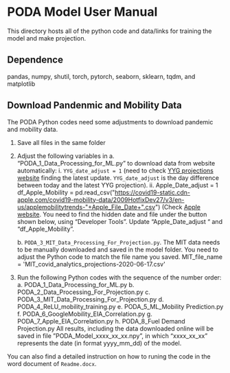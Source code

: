 # PODA Model User Manual

This directory hosts all of the python code and data/links for training the model and make projection.

## Dependence
pandas, numpy, shutil, torch, pytorch, seaborn, sklearn, tqdm, and matplotlib

## Download Pandenmic and Mobility Data
The PODA Python codes need some adjustments to download pandemic and mobility data. 
1.  Save all files in the same folder
2.	Adjust the following variables in 
    a.	“PODA_1_Data_Processing_for_ML.py” to download data from website automatically:
       i.	`YYG_date_adjust = 1`  (need to check [YYG projections website](https://github.com/youyanggu/covid19_projections/tree/master/projections) finding the latest update. `YYG_date_adjust` is the day difference between today and the latest YYG projection).
       ii.	Apple_Date_adjust = 1 
df_Apple_Mobility = pd.read_csv("https://covid19-static.cdn-apple.com/covid19-mobility-data/2009HotfixDev27/v3/en-us/applemobilitytrends-"+Apple_File_Date+".csv")
(Check [Apple website](https://www.apple.com/covid19/mobility). You need to find the hidden date and file under the button shown below, using “Developer Tools”. Update “Apple_Date_adjust “ and “df_Apple_Mobility”.
 
    b.  `PODA_3_MIT_Data_Processing_For_Projection.py`. The MIT data needs to be manually downloaded and saved in the model folder. You need to adjust the Python code to match the file name you saved.
MIT_file_name = 'MIT_covid_analytics_projections-2020-06-17.csv' 

 3.	Run the following Python codes with the sequence of the number order:
    a.	PODA_1_Data_Processing_for_ML.py
    b.	PODA_2_Data_Processing_For_Projection.py
    c.	PODA_3_MIT_Data_Processing_For_Projection.py
    d.	PODA_4_ReLU_mobility_training.py
    e.	PODA_5_ML_Mobility Prediction.py
    f.	PODA_6_GoogleMobility_EIA_Correlation.py
    g.	PODA_7_Apple_EIA_Correlation.py
    h.	PODA_8_Fuel Demand Projection.py
    All results, including the data downloaded online will be saved in file ”PODA_Model_xxxx_xx_xx.npy”, in which “xxxx_xx_xx” represents the date (in format yyyy_mm_dd) of the model.

You can also find a detailed instruction on how to runing the code in the word document of `Readme.docx`.
